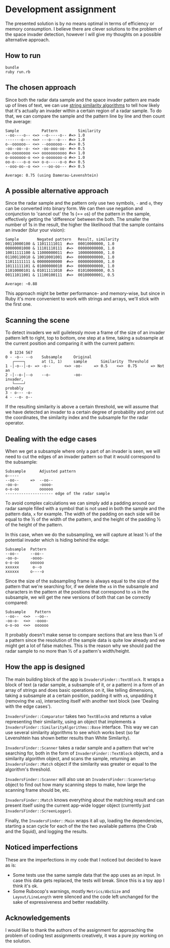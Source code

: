 # Development assignment
The presented solution is by no means optimal in terms of efficiency or memory consumption. I believe there are clever solutions to the problem of the space invader detection, however I will give my thoughts on a possible alternative approach.

## How to run
```
bundle
ruby run.rb
```

## The chosen approach
Since both the radar data sample and the space invader pattern are made up of lines of text, we can use [string similarity algorithms](https://medium.com/@appaloosastore/string-similarity-algorithms-compared-3f7b4d12f0ff
) to tell how likely that it's actually an invader within a certain region of a radar sample. To do that, we can compare the sample and the pattern line by line and then count the average:

```
Sample          Pattern         Similarity
--oo----o-- <=> --o-----o-- #=> 1.0
-------o--- <=> ---o---o--- #=> 1.0
o--oooooo-- <=> --ooooooo-- #=> 0.5
-oo--oo--o- <=> -oo-ooo-oo- #=> 0.5
oo-oooooooo <=> ooooooooooo #=> 1.0
o-ooooooo-o <=> o-ooooooo-o #=> 1.0
oo-o----o-o <=> o-o-----o-o #=> 0.5
--ooo-oo--o <=> ---oo-oo--- #=> 0.5

Average: 0.75 (using Damerau-Levenshtein)
```

## A possible alternative approach
Since the radar sample and the pattern only use two symbols, `-` and `o`, they can be converted into binary form. We can then use negation and conjunction to 'cancel out' the 1s (== `o`s) of the pattern in the sample, effectively getting the 'difference' between the both. The smaller the number of 1s in the result, the higher the likelihood that the sample contains an invader (blur your vision):

```
Sample        Negated pattern   Result, similarity
00110000100 & 11011111011  #=>  00010000000, 1.0
00000001000 & 11101110111  #=>  00000000000, 1.0
10011111100 & 11000000011  #=>  10000000000, 1.0
01100110010 & 10010001001  #=>  00000000000, 1.0
11011111111 & 00000000000  #=>  00000000000, 1.0
10111111101 & 01000000010  #=>  00000000000, 1.0
11010000101 & 01011111010  #=>  01010000000, 0.5
00111011001 & 11100100111  #=>  00100000001, 0.5

Average: ~0.88
```

This approach might be better performance- and memory-wise, but since in Ruby it's more convenient to work with strings and arrays, we'll stick with the first one.

## Scanning the scene
To detect invaders we will guilelessly move a frame of the size of an invader pattern left to right, top to bottom, one step at a time, taking a subsample at the current position and comparing it with the current pattern:

```
  0 1234 567
0 - -o-- --o    Subsample     Original
   ┌────┐       at (1, 1)     sample      Similarity  Threshold
1 -│-o--│-o- => -o--      <=> -oo-     => 0.5    <=>  0.75      => Not an
2 -│--o-│--o    --o-          -oo-                                 invader,
   └────┘                                                          probably
3 - o--- -o-
4 - --o- o--
```

If the resulting similarity is above a certain threshold, we will assume that we have detected an invader to a certain degree of probability and print out the coordinates, the similarity index and the subsample for the radar operator.

## Dealing with the edge cases
When we get a subsample where only a part of an invader is seen, we will need to cut the edges of an invader pattern so that it would correspond to the subsample:

```
Subsample      Adjusted pattern
o-----
--oo--     =>  --oo--
-oo-o-         -oooo-
o-o-oo         oooooo
--------------------- edge of the radar sample
```

To avoid complex calculations we can simply add a padding around our radar sample filled with a symbol that is not used in both the sample and the pattern data, `x` for example. The width of the padding on each side will be equal to the ½ of the width of the pattern, and the height of the padding ½ of the height of the pattern.

In this case, when we do the subsampling, we will capture at least ½ of the potential invader which is hiding behind the edge:

```
Subsample  Pattern
--oo--     --oo--
-oo-o-     -oooo-
o-o-oo     oooooo
xxxxxx      o--o
xxxxxx     o----o
```

Since the size of the subsampling frame is always equal to the size of the pattern that we're searching for, if we delete the `x`s in the subsample and characters in the pattern at the positions that correspond to `x`s in the subsample, we will get the new versions of both that can be correctly compared:

```
Subsample    Pattern
--oo--  <=>  --oo--
-oo-o-  <=>  -oooo-
o-o-oo  <=>  oooooo
```

It probably doesn't make sense to compare sections that are less than ¼ of a pattern since the resolution of the sample data is quite low already and we might get a lot of false matches. This is the reason why we should pad the radar sample to no more than ½ of a pattern's width/height.

## How the app is designed
The main building block of the app is `InvadersFinder::TextBlock`. It wraps a block of text (a radar sample, a subsample of it, or a pattern) in a form of an array of strings and does basic operations on it, like telling dimensions, taking a subsample at a certain position, padding it with `x`s, unpadding it (removing the `x`s), intersecting itself with another text block (see 'Dealing with the edge cases').

`InvadersFinder::Comparator` takes two `TextBlock`s and returns a value representing their similarity, using an object that implements a `InvadersFinder::SimilarityAlgorithms::Base` interface. This way we can use several similarity algorithms to see which works best (so far Levenshtein has shown better results than White Similarity).

`InvadersFinder::Scanner` takes a radar sample and a pattern that we're searching for, both in the form of `InvadersFinder::TextBlock` objects, and a similarity algorithm object, and scans the sample, returning an `InvadersFinder::Match` object if the similarity was greater or equal to the algorithm's threshold.

`InvadersFinder::Scanner` will also use an `InvadersFinder::ScannerSetup` object to find out how many scanning steps to make, how large the scanning frame should be, etc.

`InvadersFinder::Match` knows everything about the matching result and can present itself using the current app-wide logger object (currently just `InvadersFinder::ScreenLogger`).

Finally, the `InvadersFinder::Main` wraps it all up, loading the dependencies, starting a scan cycle for each of the the two available patterns (the Crab and the Squid), and logging the results.

## Noticed imperfections
These are the imperfections in my code that I noticed but decided to leave as is:

- Some tests use the same sample data that the app uses as an input. In case this data gets replaced, the tests will break. Since this is a toy app I think it's ok.
- Some Rubocop's warnings, mostly `Metrics/AbcSize` and `Layout/LineLength` were silenced and the code left unchanged for the sake of expressiveness and better readability.

## Acknowledgements
I would like to thank the authors of the assignment for approaching the problem of coding test assignments creatively, it was a pure joy working on the solution.